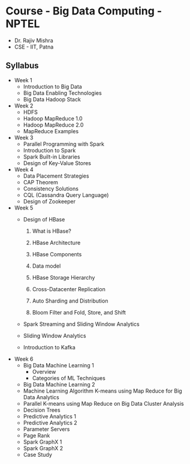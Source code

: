 # Course - Big Data Computing - NPTEL

- Dr. Rajiv Mishra
- CSE - IIT, Patna

## Syllabus

- Week 1
    - Introduction to Big Data
    - Big Data Enabling Technologies
    - Big Data Hadoop Stack
- Week 2
    - HDFS
    - Hadoop MapReduce 1.0
    - Hadoop MapReduce 2.0
    - MapReduce Examples
- Week 3
    - Parallel Programming with Spark
    - Introduction to Spark
    - Spark Built-in Libraries
    - Design of Key-Value Stores
- Week 4
    - Data Placement Strategies
    - CAP Theorem
    - Consistency Solutions
    - CQL (Cassandra Query Language)
    - Design of Zookeeper
- Week 5
    - Design of HBase

        1. What is HBase?

        2. HBase Architecture

        3. HBase Components

        4. Data model

        5. HBase Storage Hierarchy

        6. Cross-Datacenter Replication

        7. Auto Sharding and Distribution

        8. Bloom Filter and Fold, Store, and Shift
    - Spark Streaming and Sliding Window Analytics
    - Sliding Window Analytics
    - Introduction to Kafka
- Week 6
    - Big Data Machine Learning 1
        - Overview
        - Categories of ML Techniques
    - Big Data Machine Learning 2
    - Machine Learning Algorithm K-means using Map Reduce for Big Data Analytics
    - Parallel K-means using Map Reduce on Big Data Cluster Analysis
    - Decision Trees
    - Predictive Analytics 1
    - Predictive Analytics 2
    - Parameter Servers
    - Page Rank
    - Spark GraphX 1
    - Spark GraphX 2
    - Case Study
